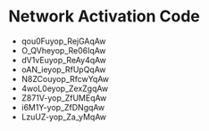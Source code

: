 # Network Activation Code
* qou0Fuyop_RejGAqAw
* O_QVheyop_Re06IqAw
* dV1vEuyop_ReAy4qAw
* oAN_ieyop_RfUpQqAw
* N8ZCouyop_RfcwYqAw
* 4woL0eyop_ZexZgqAw
* Z871V-yop_ZfUMEqAw
* i6M1Y-yop_ZfDNgqAw
* LzuUZ-yop_Za_yMqAw